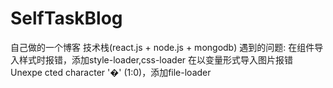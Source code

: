 # SelfTaskBlog
自己做的一个博客 技术栈(react.js + node.js  + mongodb)
遇到的问题:
     在组件导入样式时报错，添加style-loader,css-loader
     在以变量形式导入图片报错  Unexpe cted character '�' (1:0)，添加file-loader
